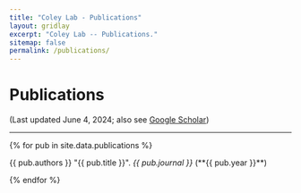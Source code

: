```yaml
---
title: "Coley Lab - Publications"
layout: gridlay
excerpt: "Coley Lab -- Publications."
sitemap: false
permalink: /publications/
---
```



# Publications

(Last updated June 4, 2024; also see [Google Scholar](https://scholar.google.com/citations?hl=en&user=l015S80AAAAJ&view_op=list_works&sortby=pubdate))

---

{% for pub in site.data.publications %}
<p style="margin-top: 5px;">{{ pub.authors }} "{{ pub.title }}". <i>{{ pub.journal }}</i> (**{{ pub.year }}**) </p>
{% endfor %}